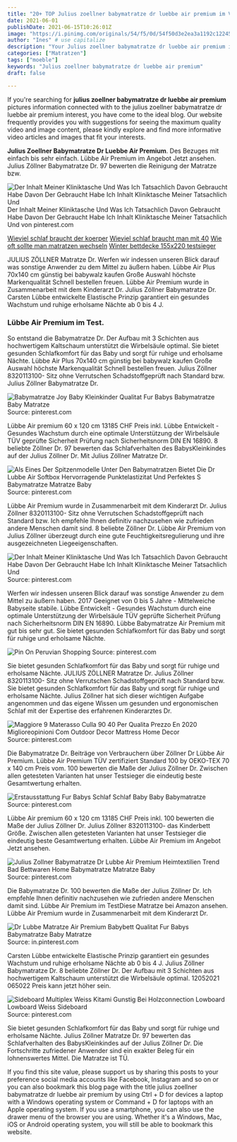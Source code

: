 ```yaml
---
title: "20+ TOP Julius zoellner babymatratze dr luebbe air premium im Vergleich"
date: 2021-06-01
publishDate: 2021-06-15T10:26:01Z
image: "https://i.pinimg.com/originals/54/f5/0d/54f50d3e2ea3a1192c12245a438328da.jpg"
author: "Ines" # use capitalize
description: "Your Julius zoellner babymatratze dr luebbe air premium images are ready in this website. Julius zoellner babymatratze dr luebbe air premium are a topic that is being searched for and liked by netizens now. You can Get the Julius zoellner babymatratze dr luebbe air premium files here. Download all royalty-free vectors."
categories: ["Matratzen"]
tags: ["moeble"]
keywords: "Julius zoellner babymatratze dr luebbe air premium"
draft: false

---
```


If you're searching for **julius zoellner babymatratze dr luebbe air premium** pictures information connected with to the julius zoellner babymatratze dr luebbe air premium interest, you have come to the ideal  blog. Our website frequently  provides you with  suggestions  for seeing  the maximum  quality video and image  content, please kindly explore and find more informative video articles and images that fit your interests.

**Julius Zoellner Babymatratze Dr Luebbe Air Premium**. Des Bezuges mit einfach bis sehr einfach. Lübbe Air Premium im Angebot Jetzt ansehen. Julius Zöllner Babymatratze Dr. 97 bewerten die Reinigung der Matratze bzw.

![Der Inhalt Meiner Kliniktasche Und Was Ich Tatsachlich Davon Gebraucht Habe Davon Der Gebraucht Habe Ich Inhalt Kliniktasche Meiner Tatsachlich Und](https://i.pinimg.com/474x/fc/a3/4b/fca34b5e8abd8cccc911143a8df50020.jpg "Der Inhalt Meiner Kliniktasche Und Was Ich Tatsachlich Davon Gebraucht Habe Davon Der Gebraucht Habe Ich Inhalt Kliniktasche Meiner Tatsachlich Und")
Der Inhalt Meiner Kliniktasche Und Was Ich Tatsachlich Davon Gebraucht Habe Davon Der Gebraucht Habe Ich Inhalt Kliniktasche Meiner Tatsachlich Und von pinterest.com

[Wieviel schlaf braucht der koerper](/wieviel-schlaf-braucht-der-koerper/)
[Wieviel schlaf braucht man mit 40](/wieviel-schlaf-braucht-man-mit-40/)
[Wie oft sollte man matratzen wechseln](/wie-oft-sollte-man-matratzen-wechseln/)
[Winter bettdecke 155x220 testsieger](/winter-bettdecke-155x220-testsieger/)

JULIUS ZÖLLNER Matratze Dr. Werfen wir indessen unseren Blick darauf was sonstige Anwender zu dem Mittel zu äußern haben. Lübbe Air Plus 70x140 cm günstig bei babywalz kaufen Große Auswahl höchste Markenqualität Schnell bestellen freuen. Lübbe Air Premium wurde in Zusammenarbeit mit dem Kinderarzt Dr. Julius Zöllner Babymatratze Dr. Carsten Lübbe entwickelte Elastische Prinzip garantiert ein gesundes Wachstum und ruhige erholsame Nächte ab 0 bis 4 J.

### Lübbe Air Premium im Test.

So entstand die Babymatratze Dr. Der Aufbau mit 3 Schichten aus hochwertigem Kaltschaum unterstützt die Wirbelsäule optimal. Sie bietet gesunden Schlafkomfort für das Baby und sorgt für ruhige und erholsame Nächte. Lübbe Air Plus 70x140 cm günstig bei babywalz kaufen Große Auswahl höchste Markenqualität Schnell bestellen freuen. Julius Zöllner 8320113100- Sitz ohne Verrutschen Schadstoffgeprüft nach Standard bzw. Julius Zöllner Babymatratze Dr.


![Babymatratze Joy Baby Kleinkinder Qualitat Fur Babys Babymatratze Baby Matratze](https://i.pinimg.com/originals/61/0e/03/610e03de1fbdbe8056c08fd1998bf7b4.jpg "Babymatratze Joy Baby Kleinkinder Qualitat Fur Babys Babymatratze Baby Matratze")
Source: pinterest.com

Lübbe Air premium 60 x 120 cm 13185 CHF Preis inkl. Lübbe Entwickelt - Gesundes Wachstum durch eine optimale Unterstützung der Wirbelsäule TÜV geprüfte Sicherheit Prüfung nach Sicherheitsnorm DIN EN 16890. 8 beliebte Zöllner Dr. 97 bewerten das Schlafverhalten des BabysKleinkindes auf der Julius Zöllner Dr. Mit Julius Zöllner Matratze Dr.

![Als Eines Der Spitzenmodelle Unter Den Babymatratzen Bietet Die Dr Lubbe Air Softbox Hervorragende Punktelastizitat Und Perfektes S Babymatratze Matratze Baby](https://i.pinimg.com/originals/a9/6e/b5/a96eb5f6d1671e6da20024044ce7d312.jpg "Als Eines Der Spitzenmodelle Unter Den Babymatratzen Bietet Die Dr Lubbe Air Softbox Hervorragende Punktelastizitat Und Perfektes S Babymatratze Matratze Baby")
Source: pinterest.com

Lübbe Air Premium wurde in Zusammenarbeit mit dem Kinderarzt Dr. Julius Zöllner 8320113100- Sitz ohne Verrutschen Schadstoffgeprüft nach Standard bzw. Ich empfehle Ihnen definitiv nachzusehen wie zufrieden andere Menschen damit sind. 8 beliebte Zöllner Dr. Lübbe Air Premium von Julius Zöllner überzeugt durch eine gute Feuchtigkeitsregulierung und ihre ausgezeichneten Liegeeigenschaften.

![Der Inhalt Meiner Kliniktasche Und Was Ich Tatsachlich Davon Gebraucht Habe Davon Der Gebraucht Habe Ich Inhalt Kliniktasche Meiner Tatsachlich Und](https://i.pinimg.com/474x/fc/a3/4b/fca34b5e8abd8cccc911143a8df50020.jpg "Der Inhalt Meiner Kliniktasche Und Was Ich Tatsachlich Davon Gebraucht Habe Davon Der Gebraucht Habe Ich Inhalt Kliniktasche Meiner Tatsachlich Und")
Source: pinterest.com

Werfen wir indessen unseren Blick darauf was sonstige Anwender zu dem Mittel zu äußern haben. 2017 Geeignet von 0 bis 5 Jahre - Mittelweiche Babyseite stabile. Lübbe Entwickelt - Gesundes Wachstum durch eine optimale Unterstützung der Wirbelsäule TÜV geprüfte Sicherheit Prüfung nach Sicherheitsnorm DIN EN 16890. Lübbe Babymatratze Air Premium mit gut bis sehr gut. Sie bietet gesunden Schlafkomfort für das Baby und sorgt für ruhige und erholsame Nächte.

![Pin On Peruvian Shopping](https://i.pinimg.com/originals/3e/d2/b3/3ed2b36069468f98e79bda0f986a32e6.jpg "Pin On Peruvian Shopping")
Source: pinterest.com

Sie bietet gesunden Schlafkomfort für das Baby und sorgt für ruhige und erholsame Nächte. JULIUS ZÖLLNER Matratze Dr. Julius Zöllner 8320113100- Sitz ohne Verrutschen Schadstoffgeprüft nach Standard bzw. Sie bietet gesunden Schlafkomfort für das Baby und sorgt für ruhige und erholsame Nächte. Julius Zöllner hat sich dieser wichtigen Aufgabe angenommen und das eigene Wissen um gesunden und ergonomischen Schlaf mit der Expertise des erfahrenen Kinderarztes Dr.

![Maggiore 9 Materasso Culla 90 40 Per Qualita Prezzo En 2020 Miglioreopinioni Com Outdoor Decor Mattress Home Decor](https://i.pinimg.com/474x/46/3c/75/463c75d5cefd1ab60be0cfdbd54a0b54.jpg "Maggiore 9 Materasso Culla 90 40 Per Qualita Prezzo En 2020 Miglioreopinioni Com Outdoor Decor Mattress Home Decor")
Source: pinterest.com

Die Babymatratze Dr. Beiträge von Verbrauchern über Zöllner Dr Lübbe Air Premium. Lübbe Air Premium TÜV zertifiziert Standard 100 by OEKO-TEX 70 x 140 cm Preis vom. 100 bewerten die Maße der Julius Zöllner Dr. Zwischen allen getesteten Varianten hat unser Testsieger die eindeutig beste Gesamtwertung erhalten.

![Erstausstattung Fur Babys Schlaf Schlaf Baby Baby Babymatratze](https://i.pinimg.com/736x/0b/03/09/0b030937009d04cf549353787a372eb8.jpg "Erstausstattung Fur Babys Schlaf Schlaf Baby Baby Babymatratze")
Source: pinterest.com

Lübbe Air premium 60 x 120 cm 13185 CHF Preis inkl. 100 bewerten die Maße der Julius Zöllner Dr. Julius Zöllner 8320113100- das Kinderbett Größe. Zwischen allen getesteten Varianten hat unser Testsieger die eindeutig beste Gesamtwertung erhalten. Lübbe Air Premium im Angebot Jetzt ansehen.

![Julius Zollner Babymatratze Dr Lubbe Air Premium Heimtextilien Trend Bad Bettwaren Home Babymatratze Matratze Baby](https://i.pinimg.com/236x/81/f6/4f/81f64f3c2b5338c500a8f335433db42e.jpg "Julius Zollner Babymatratze Dr Lubbe Air Premium Heimtextilien Trend Bad Bettwaren Home Babymatratze Matratze Baby")
Source: pinterest.com

Die Babymatratze Dr. 100 bewerten die Maße der Julius Zöllner Dr. Ich empfehle Ihnen definitiv nachzusehen wie zufrieden andere Menschen damit sind. Lübbe Air Premium im TestDiese Matratze bei Amazon ansehen. Lübbe Air Premium wurde in Zusammenarbeit mit dem Kinderarzt Dr.

![Dr Lubbe Matratze Air Premium Babybett Qualitat Fur Babys Babymatratze Baby Matratze](https://i.pinimg.com/originals/e0/19/17/e019173cfdb8029c63cf367be443508f.jpg "Dr Lubbe Matratze Air Premium Babybett Qualitat Fur Babys Babymatratze Baby Matratze")
Source: in.pinterest.com

Carsten Lübbe entwickelte Elastische Prinzip garantiert ein gesundes Wachstum und ruhige erholsame Nächte ab 0 bis 4 J. Julius Zöllner Babymatratze Dr. 8 beliebte Zöllner Dr. Der Aufbau mit 3 Schichten aus hochwertigem Kaltschaum unterstützt die Wirbelsäule optimal. 12052021 065022 Preis kann jetzt höher sein.

![Sideboard Multiplex Weiss Kitami Gunstig Bei Holzconnection Lowboard Lowboard Weiss Sideboard](https://i.pinimg.com/originals/54/f5/0d/54f50d3e2ea3a1192c12245a438328da.jpg "Sideboard Multiplex Weiss Kitami Gunstig Bei Holzconnection Lowboard Lowboard Weiss Sideboard")
Source: pinterest.com

Sie bietet gesunden Schlafkomfort für das Baby und sorgt für ruhige und erholsame Nächte. Julius Zöllner Matratze Dr. 97 bewerten das Schlafverhalten des BabysKleinkindes auf der Julius Zöllner Dr. Die Fortschritte zufriedener Anwender sind ein exakter Beleg für ein lohnenswertes Mittel. Die Matratze ist TÜ.

If you find this site value, please support us by sharing this posts to your preference social media accounts like Facebook, Instagram and so on or you can also bookmark this blog page with the title julius zoellner babymatratze dr luebbe air premium by using Ctrl + D for devices a laptop with a Windows operating system or Command + D for laptops with an Apple operating system. If you use a smartphone, you can also use the drawer menu of the browser you are using. Whether it's a Windows, Mac, iOS or Android operating system, you will still be able to bookmark this website.
